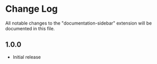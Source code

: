 # Change Log

All notable changes to the "documentation-sidebar" extension will be documented in this file.

## 1.0.0

- Initial release
